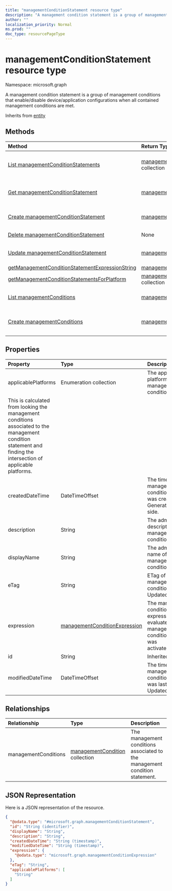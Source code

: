```yaml
---
title: "managementConditionStatement resource type"
description: "A management condition statement is a group of management conditions that enable/disable device/application configurations when all contained management conditions are met."
author: ""
localization_priority: Normal
ms.prod: ""
doc_type: resourcePageType
---
```


# managementConditionStatement resource type


Namespace: microsoft.graph

A management condition statement is a group of management conditions that enable/disable device/application configurations when all contained management conditions are met.


Inherits from [entity](../resources/entity.md)

## Methods
|Method|Return Type|Description|
|:---|:---|:---|
|[List managementConditionStatements](../api/managementconditionstatement-list.md)|[managementConditionStatement](../resources/managementconditionstatement.md) collection|List properties and relationships of the [managementConditionStatement](../resources/managementconditionstatement.md) objects.|
|[Get managementConditionStatement](../api/managementconditionstatement-get.md)|[managementConditionStatement](../resources/managementconditionstatement.md)|Read properties and relationships of the [managementConditionStatement](../resources/managementconditionstatement.md) object.|
|[Create managementConditionStatement](../api/managementconditionstatement-create.md)|[managementConditionStatement](../resources/managementconditionstatement.md)|Create a new [managementConditionStatement](../resources/managementconditionstatement.md) object.|
|[Delete managementConditionStatement](../api/managementconditionstatement-delete.md)|None|Deletes a [managementConditionStatement](../resources/managementconditionstatement.md).|
|[Update managementConditionStatement](../api/managementconditionstatement-update.md)|[managementConditionStatement](../resources/managementconditionstatement.md)|Update the properties of a [managementConditionStatement](../resources/managementconditionstatement.md) object.|
|[getManagementConditionStatementExpressionString](../api/managementconditionstatement-getmanagementconditionstatementexpressionstring.md)|[managementConditionExpressionString](../resources/managementconditionexpressionstring.md)||
|[getManagementConditionStatementsForPlatform](../api/managementconditionstatement-getmanagementconditionstatementsforplatform.md)|[managementConditionStatement](../resources/managementconditionstatement.md) collection||
|[List managementConditions](../api/managementconditionstatement-list-managementconditions.md)|[managementCondition](../resources/managementcondition.md) collection|Get the managementConditions from the managementConditions navigation property.|
|[Create managementConditions](../api/managementconditionstatement-post-managementconditions.md)|[managementCondition](../resources/managementcondition.md)|Create managementConditions by posting to the managementConditions collection.|

## Properties
|Property|Type|Description|
|:---|:---|:---|
|applicablePlatforms|Enumeration collection|The applicable platforms for this management condition statement.
This is calculated from looking the management conditions associated to the management condition statement and finding the intersection of applicable platforms.|
|createdDateTime|DateTimeOffset|The time the management condition statement was created. Generated service side.|
|description|String|The admin defined description of the management condition statement.|
|displayName|String|The admin defined name of the management condition statement.|
|eTag|String|ETag of the management condition statement. Updated service side.|
|expression|[managementConditionExpression](../resources/managementconditionexpression.md)|The management condition statement expression used to evaluate if a management condition statement was activated/deactivated.|
|id|String| Inherited from [entity](../resources/entity.md)|
|modifiedDateTime|DateTimeOffset|The time the management condition statement was last modified. Updated service side.|

## Relationships
|Relationship|Type|Description|
|:---|:---|:---|
|managementConditions|[managementCondition](../resources/managementcondition.md) collection|The management conditions associated to the management condition statement.|

## JSON Representation
Here is a JSON representation of the resource.
<!-- {
  "blockType": "resource",
  "keyProperty": "id",
  "@odata.type": "microsoft.graph.managementConditionStatement",
  "baseType": "microsoft.graph.entity",
  "openType": false
}
-->
``` json
{
  "@odata.type": "#microsoft.graph.managementConditionStatement",
  "id": "String (identifier)",
  "displayName": "String",
  "description": "String",
  "createdDateTime": "String (timestamp)",
  "modifiedDateTime": "String (timestamp)",
  "expression": {
    "@odata.type": "microsoft.graph.managementConditionExpression"
  },
  "eTag": "String",
  "applicablePlatforms": [
    "String"
  ]
}
```

